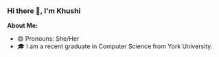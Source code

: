 ### Hi there 👋, I'm Khushi

**About Me:**
- 😄 Pronouns: She/Her
- 🎓 I am a recent graduate in Computer Science from York University.

